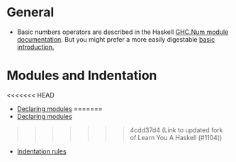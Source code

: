 # General

- Basic numbers operators are described in the Haskell [GHC.Num module documentation](https://hackage.haskell.org/package/base-4.16.0.0/docs/GHC-Num.html). But you might prefer a more easily digestable [basic introduction.](https://www.tutorialspoint.com/haskell/haskell_basic_operators.htm)

# Modules and Indentation

<<<<<<< HEAD
- [Declaring modules](https://learnyouahaskell.github.io/modules#making-our-own-modules)
=======
- [Declaring modules](http://learnyouahaskell.github.io/modules#making-our-own-modules)
>>>>>>> 4cdd37d4 (Link to updated fork of Learn You A Haskell (#1104))
- [Indentation rules](https://en.wikibooks.org/wiki/Haskell/Indentation)
